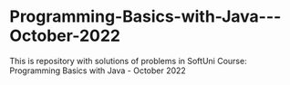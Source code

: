 # Programming-Basics-with-Java---October-2022
This is repository with solutions of problems in SoftUni Course: Programming Basics with Java - October 2022
